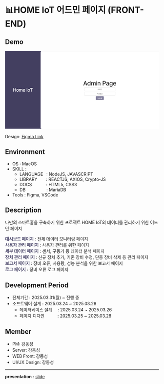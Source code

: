 # 📊HOME IoT 어드민 페이지 (FRONT-END)


## Demo
![Demo.png](./Demo.png)

Design: [Figma Link](https://www.figma.com/design/7alBwBGWoQmzbtYA2Cuyd9/Home-IoT-%EC%9B%B9%ED%8E%98%EC%9D%B4%EC%A7%80?node-id=0-1&t=upcgX2eDgGaTdXEg-1)

## Environment
* OS    : MacOS
* SKILL : 
    - LANGUAGE &ensp;: NodeJS, JAVASCRIPT
    - LIBRARY &emsp; &ensp;: REACTJS, AXIOS, Crypto-JS
    - DOCS &emsp; &emsp; &ensp;: HTML5, CSS3
    - DB &emsp; &emsp; &emsp; &ensp; : MariaDB
* Tools : Figma, VSCode

## Description
나만의 스마트홈을 구축하기 위한 프로젝트 HOME IoT의 데이터를 관리하기 위한 어드민 페이지


<span style="color:#4C486B"> **대시보드 페이지** </span>: 전체 데이터 모니터링 페이지 <br>
<span style="color:#4C486B"> **사용자 관리 페이지** </span>: 사용자 관리를 위한 페이지 <br>
<span style="color:#4C486B"> **세부 데이터 페이지** </span>: 센서, 구동기 등 데이터 분석 페이지<br>
<span style="color:#4C486B"> **장치 관리 페이지** </span>: 신규 장치 추가, 기존 장비 수정, 단종 장비 삭제 등 관리 페이지 <br>
<span style="color:#4C486B"> **보고서 페이지** </span>: 장비 오류, 사용량, 성능 분석을 위한 보고서 페이지<br>
<span style="color:#4C486B"> **로그 페이지** </span>: 장비 오류 로그 페이지<br>


## Development Period
* 전체기간 : 2025.03.31(월) ~ 진행 중
* 소프트웨어 설계 : 2025.03.24 ~ 2025.03.28
    * 데이터베이스 설계 &emsp;: 2025.03.24 ~ 2025.03.26
    * 페이지 디자인 &emsp; &emsp;&ensp;: 2025.03.25 ~ 2025.03.28

## Member
* PM: 강동성 
* Server: 강동성 
* WEB Front: 강동성 
* UI/UX Design: 강동성 

---
**presentation** : [slide](https://www.figma.com/deck/iMbQMwcXkiPqja61dQ9PTJ/HOME-IoT-admin-page?node-id=1-42&t=GCc7EkNqSJgOE0xm-1)